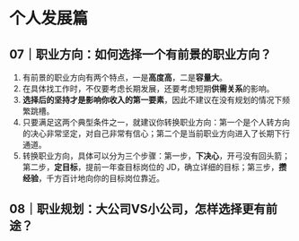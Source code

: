 # 个人发展篇

## 07｜职业方向：如何选择一个有前景的职业方向？

1. 有前景的职业方向有两个特点，一是**高度高**，二是**容量大**。
2. 在具体找工作时，不仅要考虑长期发展，还要考虑短期**供需关系**的影响。
3. **选择后的坚持才是影响你收入的第一要素**，因此不建议在没有规划的情况下频繁跳槽。
4. 只要满足这两个典型条件之一，就建议你转换职业方向：第一个是个人转方向的决心非常坚定，对自己非常有信心；第二个是当前职业方向进入了长期下行通道。
5. 转换职业方向，具体可以分为三个步骤：第一步，**下决心**，开弓没有回头箭；第二步，**定目标**，提前一年查目标岗位的 JD，确立详细的目标；第三步，**攒经验**，千方百计地向你的目标岗位靠近。

## 08｜职业规划：大公司VS小公司，怎样选择更有前途？

